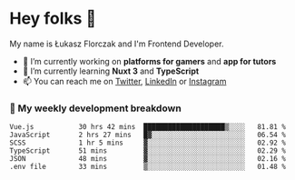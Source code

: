 # Hey folks 👋

My name is Łukasz Florczak and I'm Frontend Developer. 

- 🔭 I’m currently working on **platforms for gamers** and **app for tutors**
- 🌱 I’m currently learning **Nuxt 3** and **TypeScript**
- 📫 You can reach me on [Twitter](https://twitter.com/lukaszflorczak), [LinkedIn](https://pl.linkedin.com/in/lukasz-florczak) or [Instagram](https://instagram.com/lukaszflorczak)


### 🧮 My weekly development breakdown

<!--START_SECTION:waka-->

```text
Vue.js           30 hrs 42 mins  ████████████████████▒░░░░   81.81 %
JavaScript       2 hrs 27 mins   █▓░░░░░░░░░░░░░░░░░░░░░░░   06.54 %
SCSS             1 hr 5 mins     ▓░░░░░░░░░░░░░░░░░░░░░░░░   02.92 %
TypeScript       51 mins         ▓░░░░░░░░░░░░░░░░░░░░░░░░   02.29 %
JSON             48 mins         ▓░░░░░░░░░░░░░░░░░░░░░░░░   02.16 %
.env file        33 mins         ▒░░░░░░░░░░░░░░░░░░░░░░░░   01.48 %
```

<!--END_SECTION:waka-->

<!--
**lukaszflorczak/lukaszflorczak** is a ✨ _special_ ✨ repository because its `README.md` (this file) appears on your GitHub profile.

Here are some ideas to get you started:

- 🔭 I’m currently working on ...
- 🌱 I’m currently learning ...
- 👯 I’m looking to collaborate on ...
- 🤔 I’m looking for help with ...
- 💬 Ask me about ...
- 📫 How to reach me: ...
- 😄 Pronouns: ...
- ⚡ Fun fact: ...
-->
